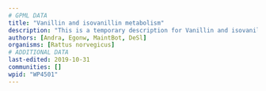 ```yaml
---
# GPML DATA
title: "Vanillin and isovanillin metabolism"
description: "This is a temporary description for Vanillin and isovanillin metabolism"
authors: [Andra, Egonw, MaintBot, DeSl]
organisms: [Rattus norvegicus]
# ADDITIONAL DATA
last-edited: 2019-10-31
communities: []
wpid: "WP4501"
---
```

